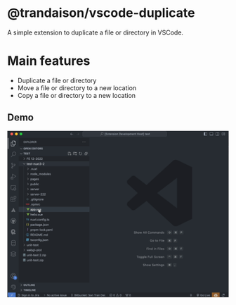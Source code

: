 # @trandaison/vscode-duplicate

A simple extension to duplicate a file or directory in VSCode.

# Main features

- Duplicate a file or directory
- Move a file or directory to a new location
- Copy a file or directory to a new location

## Demo

![Demo](https://raw.githubusercontent.com/trandaison/vscode-duplicate/main/demo.gif)
